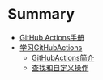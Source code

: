 # Summary

* [GitHub Actions手册](README.md)
* [学习GitHubActions](04学习GitHubActions/README.md)
	* [GitHubActions简介](04学习GitHubActions/01GitHubActions简介.md)
	* [查找和自定义操作](04学习GitHubActions/02查找和自定义操作.md)
